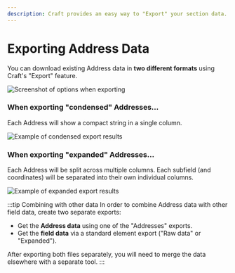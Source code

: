 ```yaml
---
description: Craft provides an easy way to "Export" your section data. We've added two more data views (condensed and expanded) containing all Address data.
---
```


# Exporting Address Data

You can download existing Address data in **two different formats** using Craft's "Export" feature.

<img class="dropshadow" :src="$withBase('/images/address-field/export-options.png')" alt="Screenshot of options when exporting">

### When exporting "condensed" Addresses...

Each Address will show a compact string in a single column.

<img :src="$withBase('/images/address-field/export-condensed.png')" alt="Example of condensed export results">

### When exporting "expanded" Addresses...

Each Address will be split across multiple columns. Each subfield (and coordinates) will be separated into their own individual columns.

<img :src="$withBase('/images/address-field/export-expanded.png')" alt="Example of expanded export results">

:::tip Combining with other data
In order to combine Address data with other field data, create two separate exports:

 - Get the **Address data** using one of the "Addresses" exports.
 - Get the **field data** via a standard element export ("Raw data" or "Expanded").

After exporting both files separately, you will need to merge the data elsewhere with a separate tool.
:::
